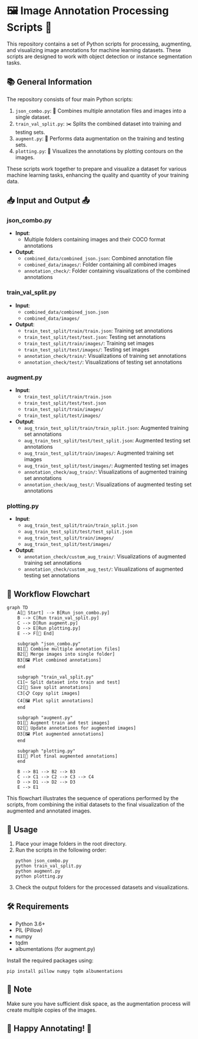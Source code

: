 # 🖼️ Image Annotation Processing Scripts 🧠

This repository contains a set of Python scripts for processing, augmenting, and visualizing image annotations for machine learning datasets. These scripts are designed to work with object detection or instance segmentation tasks.

## 📚 General Information

The repository consists of four main Python scripts:

1. `json_combo.py`: 🔄 Combines multiple annotation files and images into a single dataset.
2. `train_val_split.py`: ✂️ Splits the combined dataset into training and testing sets.
3. `augment.py`: 🔬 Performs data augmentation on the training and testing sets.
4. `plotting.py`: 🎨 Visualizes the annotations by plotting contours on the images.

These scripts work together to prepare and visualize a dataset for various machine learning tasks, enhancing the quality and quantity of your training data.

## 📥 Input and Output 📤

### json_combo.py
- **Input**: 
  - Multiple folders containing images and their COCO format annotations
- **Output**: 
  - `combined_data/combined_json.json`: Combined annotation file
  - `combined_data/images/`: Folder containing all combined images
  - `annotation_check/`: Folder containing visualizations of the combined annotations

### train_val_split.py
- **Input**: 
  - `combined_data/combined_json.json`
  - `combined_data/images/`
- **Output**: 
  - `train_test_split/train/train.json`: Training set annotations
  - `train_test_split/test/test.json`: Testing set annotations
  - `train_test_split/train/images/`: Training set images
  - `train_test_split/test/images/`: Testing set images
  - `annotation_check/train/`: Visualizations of training set annotations
  - `annotation_check/test/`: Visualizations of testing set annotations

### augment.py
- **Input**: 
  - `train_test_split/train/train.json`
  - `train_test_split/test/test.json`
  - `train_test_split/train/images/`
  - `train_test_split/test/images/`
- **Output**: 
  - `aug_train_test_split/train/train_split.json`: Augmented training set annotations
  - `aug_train_test_split/test/test_split.json`: Augmented testing set annotations
  - `aug_train_test_split/train/images/`: Augmented training set images
  - `aug_train_test_split/test/images/`: Augmented testing set images
  - `annotation_check/aug_train/`: Visualizations of augmented training set annotations
  - `annotation_check/aug_test/`: Visualizations of augmented testing set annotations

### plotting.py
- **Input**: 
  - `aug_train_test_split/train/train_split.json`
  - `aug_train_test_split/test/test_split.json`
  - `aug_train_test_split/train/images/`
  - `aug_train_test_split/test/images/`
- **Output**: 
  - `annotation_check/custom_aug_train/`: Visualizations of augmented training set annotations
  - `annotation_check/custom_aug_test/`: Visualizations of augmented testing set annotations

## 🔄 Workflow Flowchart

```mermaid
graph TD
    A[🚀 Start] --> B[Run json_combo.py]
    B --> C[Run train_val_split.py]
    C --> D[Run augment.py]
    D --> E[Run plotting.py]
    E --> F[🏁 End]

    subgraph "json_combo.py"
    B1[🔄 Combine multiple annotation files]
    B2[📁 Merge images into single folder]
    B3[🖼️ Plot combined annotations]
    end

    subgraph "train_val_split.py"
    C1[✂️ Split dataset into train and test]
    C2[💾 Save split annotations]
    C3[📋 Copy split images]
    C4[🖼️ Plot split annotations]
    end

    subgraph "augment.py"
    D1[🔬 Augment train and test images]
    D2[📝 Update annotations for augmented images]
    D3[🖼️ Plot augmented annotations]
    end

    subgraph "plotting.py"
    E1[🎨 Plot final augmented annotations]
    end

    B --> B1 --> B2 --> B3
    C --> C1 --> C2 --> C3 --> C4
    D --> D1 --> D2 --> D3
    E --> E1
```

This flowchart illustrates the sequence of operations performed by the scripts, from combining the initial datasets to the final visualization of the augmented and annotated images.

## 🚀 Usage

1. Place your image folders in the root directory.
2. Run the scripts in the following order:
   ```
   python json_combo.py
   python train_val_split.py
   python augment.py
   python plotting.py
   ```
3. Check the output folders for the processed datasets and visualizations.

## 🛠️ Requirements

- Python 3.6+
- PIL (Pillow)
- numpy
- tqdm
- albumentations (for augment.py)

Install the required packages using:
```
pip install pillow numpy tqdm albumentations
```

## 📝 Note

Make sure you have sufficient disk space, as the augmentation process will create multiple copies of the images.

## 🌟 Happy Annotating! 🌟